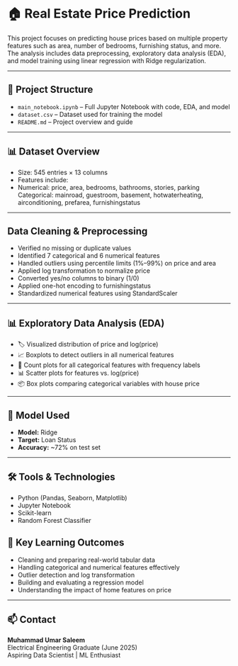 # 🏠 Real Estate Price Prediction

This project focuses on predicting house prices based on multiple property features such as area, number of bedrooms, furnishing status, and more. The analysis includes data preprocessing, exploratory data analysis (EDA), and model training using linear regression with Ridge regularization.

---

## 📂 Project Structure

- `main_notebook.ipynb` – Full Jupyter Notebook with code, EDA, and model
- `dataset.csv` – Dataset used for training the model 
- `README.md` – Project overview and guide

---

## 📊 Dataset Overview

- Size: 545 entries × 13 columns
- Features include:
- Numerical: price, area, bedrooms, bathrooms, stories, parking
  Categorical: mainroad, guestroom, basement, hotwaterheating, airconditioning, prefarea, furnishingstatus

---

##  Data Cleaning & Preprocessing

- Verified no missing or duplicate values
- Identified 7 categorical and 6 numerical features
- Handled outliers using percentile limits (1%–99%) on price and area
- Applied log transformation to normalize price
- Converted yes/no columns to binary (1/0)
- Applied one-hot encoding to furnishingstatus
- Standardized numerical features using StandardScaler

---
## 📊 Exploratory Data Analysis (EDA)

- 🏷️ Visualized distribution of price and log(price)
- 📈 Boxplots to detect outliers in all numerical features
- 🧮 Count plots for all categorical features with frequency labels
- 📊 Scatter plots for features vs. log(price)
- 📦 Box plots comparing categorical variables with house price

---

## 🧠 Model Used

- **Model:** Ridge
- **Target:** Loan Status
- **Accuracy:** ~72% on test set

---

## 🛠️ Tools & Technologies

- Python (Pandas, Seaborn, Matplotlib)
- Jupyter Notebook
- Scikit-learn
- Random Forest Classifier

## 📌 Key Learning Outcomes

- Cleaning and preparing real-world tabular data
- Handling categorical and numerical features effectively
- Outlier detection and log transformation
- Building and evaluating a regression model
- Understanding the impact of home features on price

---

## 📫 Contact

**Muhammad Umar Saleem**  
Electrical Engineering Graduate (June 2025)  
Aspiring Data Scientist | ML Enthusiast  
